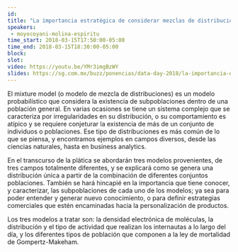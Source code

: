 ```yaml
---
id: 
title: "La importancia estratégica de considerar mezclas de distribuciones"
speakers:
 - moyocoyani-molina-espiritu
time_start: 2018-03-15T17:50:00-05:00
time_end: 2018-03-15T18:30:00-05:00
block: 
slot: 
video: https://youtu.be/YMr3imgBzWY
slides: https://sg.com.mx/buzz/ponencias/data-day-2018/la-importancia-estrategica-de-considerar-mezclas-de-distribuciones
---
```


El mixture model (o modelo de mezcla de distribuciones) es un modelo probabilístico que considera la existencia de subpoblaciones dentro de una población general. En varias ocasiones se tiene un sistema complejo que se caracteriza por irregularidades en su distribución, o su comportamiento es atípico y se requiere conjeturar la existencia de más de un conjunto de individuos o poblaciones. Ese tipo de distribuciones es más común de lo que se piensa, y encontramos ejemplos en campos diversos, desde las ciencias naturales, hasta en business analytics.

En el transcurso de la plática se abordarán tres modelos provenientes, de tres campos totalmente diferentes, y se explicará como se genera una distribución única a partir de la combinación de diferentes conjuntos poblaciones. También se hará hincapié en la importancia que tiene conocer, y caracterizar, las subpoblaciones de cada uno de los modelos; ya sea para poder entender y generar nuevo conocimiento, o para definir estrategias comerciales que estén encaminadas hacia la personalización de productos.

Los tres modelos a tratar son: la densidad electrónica de moléculas, la distribución y el tipo de actividad que realizan los internautas a lo largo del día, y los diferentes tipos de población que componen a la ley de mortalidad de Gompertz-Makeham.
